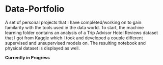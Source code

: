# Data-Portfolio
A set of personal projects that I have completed/working on to gain familarity with the tools used in the data world. To start, the machine learning folder contains an analysis of a Trip Advisor Hotel Reviews dataset that I got from Kaggle which I took and developed a couple different supervised and unsupervised models on. The resulting notebook and physical dataset is displayed as well.

**Currently in Progress**
